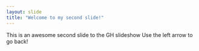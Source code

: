 ```yaml
---
layout: slide
title: "Welcome to my second slide!"
---
```

This is an awesome second slide to the GH slideshow
Use the left arrow to go back!